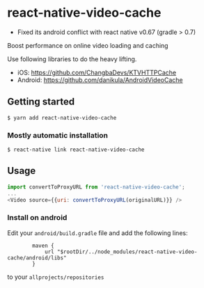 # react-native-video-cache

* Fixed its android conflict with react native v0.67 (gradle > 0.7)

Boost performance on online video loading and caching

Use following libraries to do the heavy lifting.

- iOS: https://github.com/ChangbaDevs/KTVHTTPCache
- Android: https://github.com/danikula/AndroidVideoCache

## Getting started

`$ yarn add react-native-video-cache`

### Mostly automatic installation

`$ react-native link react-native-video-cache`

## Usage

```javascript
import convertToProxyURL from 'react-native-video-cache';
...
<Video source={{uri: convertToProxyURL(originalURL)}} />
```

### Install on android

Edit your `android/build.gradle` file and add the following lines:

```
        maven {
            url "$rootDir/../node_modules/react-native-video-cache/android/libs"
        }
```

to your `allprojects/repositories`
